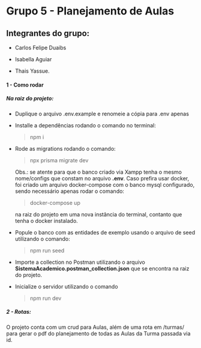 # Grupo 5 - Planejamento de Aulas

## Integrantes do grupo:

- Carlos Felipe Duaibs

- Isabella Aguiar

- Thais Yassue.

#### 1 - Como rodar

##### Na raiz do projeto:

- Duplique o arquivo .env.example e renomeie a cópia para .env apenas

- Installe a dependências rodando o comando no terminal:

  > npm i

- Rode as migrations rodando o comando:

  > npx prisma migrate dev

  Obs.: se atente para que o banco criado via Xampp tenha o mesmo nome/configs que constam no arquivo **.env**. Caso prefira usar docker, foi criado um arquivo docker-compose com o banco mysql configurado, sendo necessário apenas rodar o comando:

  > docker-compose up

  na raiz do projeto em uma nova instância do terminal, contanto que tenha o docker instalado.

- Popule o banco com as entidades de exemplo usando o arquivo de seed utilizando o comando:

  > npm run seed

- Importe a collection no Postman utilizando o arquivo **SistemaAcademico.postman_collection.json** que se encontra na raiz do projeto.

- Inicialize o servidor utilizando o comando
  > npm run dev

##### 2 - Rotas:

O projeto conta com um crud para Aulas, além de uma rota em /turmas/ para gerar o pdf do planejamento de todas as Aulas da Turma passada via id.
